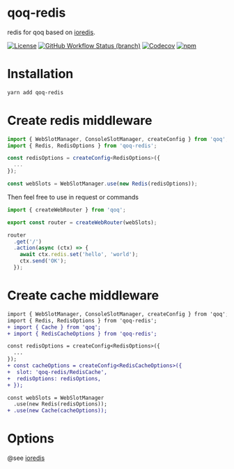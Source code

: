 # qoq-redis
redis for qoq based on [ioredis](https://github.com/luin/ioredis).

[![License](https://img.shields.io/github/license/qoq-ts/qoq-redis)](https://github.com/qoq-ts/qoq-redis/blob/master/LICENSE)
[![GitHub Workflow Status (branch)](https://img.shields.io/github/workflow/status/qoq-ts/qoq-redis/CI/master)](https://github.com/qoq-ts/qoq-redis/actions)
[![Codecov](https://img.shields.io/codecov/c/github/qoq-ts/qoq-redis)](https://codecov.io/gh/qoq-ts/qoq-redis)
[![npm](https://img.shields.io/npm/v/qoq-redis)](https://www.npmjs.com/package/qoq-redis)

# Installation
```bash
yarn add qoq-redis
```

# Create redis middleware
```typescript
import { WebSlotManager, ConsoleSlotManager, createConfig } from 'qoq';
import { Redis, RedisOptions } from 'qoq-redis';

const redisOptions = createConfig<RedisOptions>({
  ...
});

const webSlots = WebSlotManager.use(new Redis(redisOptions));
```

Then feel free to use in request or commands
```typescript
import { createWebRouter } from 'qoq';

export const router = createWebRouter(webSlots);

router
  .get('/')
  .action(async (ctx) => {
    await ctx.redis.set('hello', 'world');
    ctx.send('OK');
  });
```

# Create cache middleware
```diff
import { WebSlotManager, ConsoleSlotManager, createConfig } from 'qoq';
import { Redis, RedisOptions } from 'qoq-redis';
+ import { Cache } from 'qoq';
+ import { RedisCacheOptions } from 'qoq-redis';

const redisOptions = createConfig<RedisOptions>({
  ...
});
+ const cacheOptions = createConfig<RedisCacheOptions>({
+  slot: 'qoq-redis/RedisCache',
+  redisOptions: redisOptions,
+ });

const webSlots = WebSlotManager
  .use(new Redis(redisOptions));
+ .use(new Cache(cacheOptions));
```

# Options
@see [ioredis](https://github.com/luin/ioredis/blob/master/README.md)
